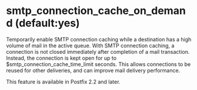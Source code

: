 # smtp_connection_cache_on_demand (default:yes) 

 Temporarily enable SMTP connection caching while a destination
has a high volume of mail in the active queue.  With SMTP connection
caching, a connection is not closed immediately after completion
of a mail transaction.  Instead, the connection is kept open for
up to $smtp_connection_cache_time_limit seconds.  This allows
connections to be reused for other deliveries, and can improve mail
delivery performance. 

 This feature is available in Postfix 2.2 and later. 


